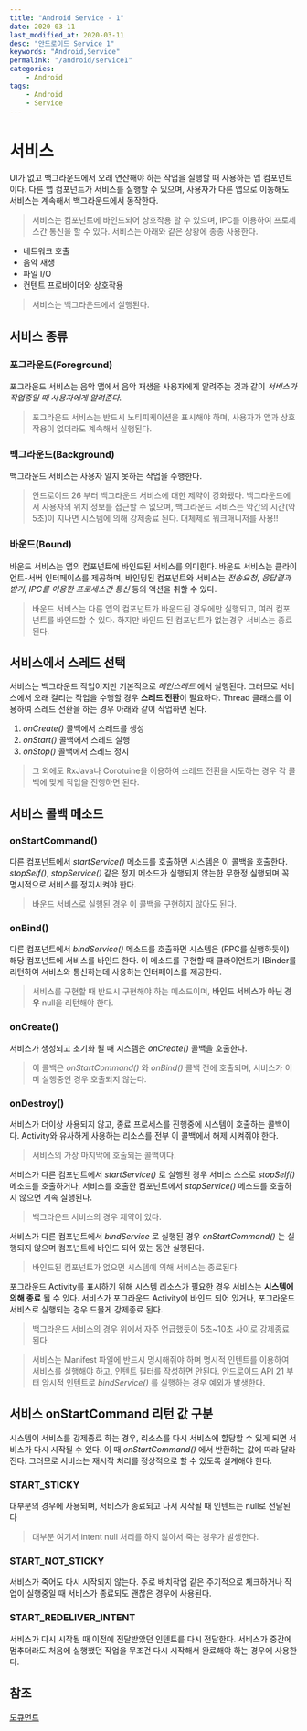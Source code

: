 ```yaml
---
title: "Android Service - 1"
date: 2020-03-11
last_modified_at: 2020-03-11
desc: "안드로이드 Service 1"
keywords: "Android,Service"
permalink: "/android/service1"
categories: 
    - Android
tags: 
    - Android
    - Service
---
```


# 서비스
UI가 없고 백그라운드에서 오래 연산해야 하는 작업을 실행할 때 사용하는 앱 컴포넌트 이다. 다른 앱 컴포넌트가 서비스를 실행할 수 있으며, 사용자가 다른 앱으로 이동해도 서비스는 계속해서 백그라운드에서 동작한다. 

> 서비스는 컴포넌트에 바인드되어 상호작용 할 수 있으며,  IPC를 이용하여 프로세스간 통신을 할 수 있다.
서비스는 아래와 같은 상황에 종종 사용한다.

* 네트워크 호출
* 음악 재생
* 파일 I/O
* 컨텐트 프로바이더와 상호작용

> 서비스는 백그라운드에서 실행된다.

## 서비스 종류

### 포그라운드(Foreground)

포그라운드 서비스는 음악 앱에서 음악 재생을 사용자에게 알려주는 것과 같이 _서비스가 작업중일 때 사용자에게 알려준다._

> 포그라운드 서비스는 반드시 노티피케이션을 표시해야 하며, 사용자가 앱과 상호작용이 없더라도 계속해서 실행된다.

### 백그라운드(Background)

백그라운드 서비스는 사용자 알지 못하는 작업을 수행한다.

> 안드로이드 26 부터 백그라운드 서비스에 대한 제약이 강화됐다. 백그라운드에서 사용자의 위치 정보를 접근할 수 없으며, 백그라운드 서비스는 약간의 시간(약 5초)이 지나면 시스템에 의해 강제종료 된다. 대체제로 워크매니저를 사용!!

### 바운드(Bound)

바운드 서비스는 앱의 컴포넌트에 바인드된 서비스를 의미한다. 바운드 서비스는 클라이언트-서버 인터페이스를 제공하며, 바인딩된 컴포넌트와 서비스는 _전송요청_, _응답결과받기_, _IPC를 이용한 프로세스간 통신_ 등의 액션을 취할 수 있다. 

> 바운드 서비스는 다른 앱의 컴포넌트가 바운드된 경우에만 실행되고, 여러 컴포넌트를 바인드할 수 있다. 하지만 바인드 된 컴포넌트가 없는경우 서비스는 종료된다.

## 서비스에서 스레드 선택

서비스는 백그라운드 작업이지만 기본적으로 _메인스레드_ 에서 실행된다. 그러므로 서비스에서 오래 걸리는 작업을 수행할 경우 **스레드 전환**이 필요하다. Thread 클래스를 이용하여 스레드 전환을 하는 경우 아래와 같이 작업하면 된다.

1. _onCreate()_ 콜백에서 스레드를 생성
2. _onStart()_ 콜백에서 스레드 실행
3. _onStop()_ 콜백에서 스레드 정지

> 그 외에도 RxJava나 Corotuine을 이용하여 스레드 전환을 시도하는 경우 각 콜백에 맞게 작업을 진행하면 된다.

## 서비스 콜백 메소드

### onStartCommand()

다른 컴포넌트에서 _startService()_ 메소드를 호출하면 시스템은 이 콜백을 호출한다. _stopSelf()_, _stopService()_ 같은 정지 메소드가 실행되지 않는한 무한정 실행되며 꼭 명시적으로 서비스를 정지시켜야 한다.

> 바운드 서비스로 실행된 경우 이 콜백을 구현하지 않아도 된다.

### onBind()

다른 컴포넌트에서 _bindService()_ 메소드를 호출하면 시스템은 (RPC를 실행하듯이) 해당 컴포넌트에 서비스를 바인드 한다. 이 메소드를 구현할 때 클라이언트가 IBinder를 리턴하여 서비스와 통신하는데 사용하는 인터페이스를 제공한다.

> 서비스를 구현할 때 반드시 구현해야 하는 메소드이며, **바인드 서비스가 아닌 경우** null을 리턴해야 한다.

### onCreate()

 서비스가 생성되고 초기화 될 때 시스템은 _onCreate()_ 콜백을 호출한다.
 > 이 콜백은 _onStartCommand()_ 와 _onBind()_ 콜백 전에 호출되며, 서비스가 이미 실행중인 경우 호출되지 않는다.

### onDestroy()

 서비스가 더이상 사용되지 않고, 종료 프로세스를 진행중에 시스템이 호출하는 콜백이다. Activity와 유사하게 사용하는 리소스를 전부 이 콜백에서 해제 시켜줘야 한다.

 > 서비스의 가장 마지막에 호출되는 콜백이다. 

 서비스가 다른 컴포넌트에서 _startService()_ 로 실행된 경우 서비스 스스로 _stopSelf()_ 메소드를 호출하거나, 서비스를 호출한 컴포넌트에서 _stopService()_ 메소드를 호출하지 않으면 계속 실행된다.

 > 백그라운드 서비스의 경우 제약이 있다.

 서비스가 다른 컴포넌트에서  _bindService_ 로 실행된 경우 _onStartCommand()_ 는 실행되지 않으며 컴포넌트에 바인드 되어 있는 동안 실행된다.

 > 바인드된 컴포넌트가 없으면 시스템에 의해 서비스는 종료된다.

포그라운드 Activity를 표시하기 위해 시스템 리소스가 필요한 경우 서비스는 **시스템에 의해 종료** 될 수 있다. 서비스가 포그라운드 Activity에 바인드 되어 있거나, 포그라운드 서비스로 실행되는 경우 드물게 강제종료 된다. 

> 백그라운드 서비스의 경우 위에서 자주 언급했듯이 5초~10초 사이로 강제종료 된다.

> 서비스는 Manifest 파일에 반드시 명시해줘야 하며 명시적 인텐트를 이용하여 서비스를 실행해야 하고, 인텐트 필터를 작성하면 안된다. 안드로이드 API 21 부터  암시적 인텐트로 _bindService()_ 를 실행하는 경우 예외가 발생한다.

## 서비스 onStartCommand 리턴 값 구분

시스템이 서비스를 강제종료 하는 경우, 리소스를 다시 서비스에 할당할 수 있게 되면 서비스가 다시 시작될 수 있다. 이 때 _onStartCommand()_ 에서 반환하는 값에 따라 달라진다. 그러므로 서비스는 재시작 처리를 정상적으로 할 수 있도록 설계해야 한다. 

### START_STICKY

대부분의 경우에 사용되며, 서비스가 종료되고 나서 시작될 때 인텐트는 null로 전달된다

> 대부분 여기서 intent null 처리를 하지 않아서 죽는 경우가 발생한다.

### START_NOT_STICKY

서비스가 죽어도 다시 시작되지 않는다. 주로 배치작업 같은 주기적으로 체크하거나 작업이 실행중일 때 서비스가 종료되도 괜찮은 경우에 사용된다.

### START_REDELIVER_INTENT

서비스가 다시 시작될 때 이전에 전달받았던 인텐트를 다시 전달한다. 서비스가 중간에 멈추더라도 처음에 실행했던 작업을 무조건 다시 시작해서 완료해야 하는 경우에 사용한다.

## 참조

[도큐먼트](https://developer.android.com/guide/components/services#Declaring)